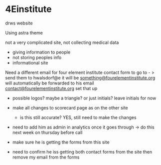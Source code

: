 # 4Einstitute
drws website

Using astra theme

not a very complicated site, 
not collecting medical data

- giving information to people
- not storing peoples info 
- informational site

Need a different email for four element institute contact form to go to - > send them to  hwalsdorf@e it will be something@fourelementinstitute.org will automatically be forwarded to his email contact@fourelementinstitute.org set that up

- possible logos? maybe a triangle? or just initials? leave initials for now
- make all changes to scorecard page as on the other site
  - is this still accurate? YES, still need to make the changes

- need to add him as admin in analytics once it goes through -> do this next week on thursday before call
- make sure he is getting the forms from this site
- need to confirm he iss getting both contact forms from the site then remove my email from the forms
